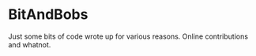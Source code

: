 # BitAndBobs
Just some bits of code wrote up for various reasons. Online contributions and whatnot.
